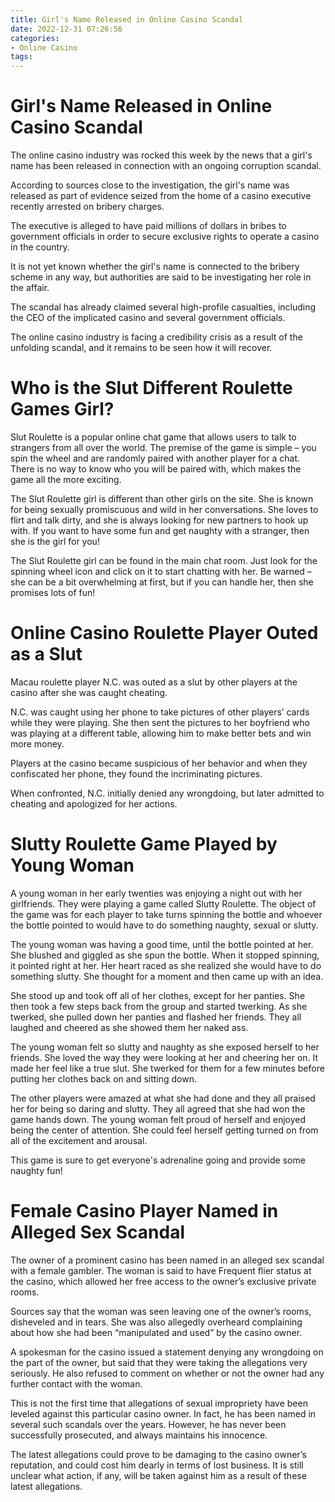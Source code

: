 ```yaml
---
title: Girl's Name Released in Online Casino Scandal
date: 2022-12-31 07:26:56
categories:
- Online Casino
tags:
---
```



#  Girl's Name Released in Online Casino Scandal

The online casino industry was rocked this week by the news that a girl's name has been released in connection with an ongoing corruption scandal.

According to sources close to the investigation, the girl's name was released as part of evidence seized from the home of a casino executive recently arrested on bribery charges.

The executive is alleged to have paid millions of dollars in bribes to government officials in order to secure exclusive rights to operate a casino in the country.

It is not yet known whether the girl's name is connected to the bribery scheme in any way, but authorities are said to be investigating her role in the affair.

The scandal has already claimed several high-profile casualties, including the CEO of the implicated casino and several government officials.

The online casino industry is facing a credibility crisis as a result of the unfolding scandal, and it remains to be seen how it will recover.

#  Who is the Slut Different Roulette Games Girl?

Slut Roulette is a popular online chat game that allows users to talk to strangers from all over the world. The premise of the game is simple – you spin the wheel and are randomly paired with another player for a chat. There is no way to know who you will be paired with, which makes the game all the more exciting.

The Slut Roulette girl is different than other girls on the site. She is known for being sexually promiscuous and wild in her conversations. She loves to flirt and talk dirty, and she is always looking for new partners to hook up with. If you want to have some fun and get naughty with a stranger, then she is the girl for you!

The Slut Roulette girl can be found in the main chat room. Just look for the spinning wheel icon and click on it to start chatting with her. Be warned – she can be a bit overwhelming at first, but if you can handle her, then she promises lots of fun!

#  Online Casino Roulette Player Outed as a Slut

Macau roulette player N.C. was outed as a slut by other players at the casino after she was caught cheating.

N.C. was caught using her phone to take pictures of other players’ cards while they were playing. She then sent the pictures to her boyfriend who was playing at a different table, allowing him to make better bets and win more money.

Players at the casino became suspicious of her behavior and when they confiscated her phone, they found the incriminating pictures.

When confronted, N.C. initially denied any wrongdoing, but later admitted to cheating and apologized for her actions.

#  Slutty Roulette Game Played by Young Woman

A young woman in her early twenties was enjoying a night out with her girlfriends. They were playing a game called Slutty Roulette. The object of the game was for each player to take turns spinning the bottle and whoever the bottle pointed to would have to do something naughty, sexual or slutty. 

The young woman was having a good time, until the bottle pointed at her. She blushed and giggled as she spun the bottle. When it stopped spinning, it pointed right at her. Her heart raced as she realized she would have to do something slutty. She thought for a moment and then came up with an idea. 

She stood up and took off all of her clothes, except for her panties. She then took a few steps back from the group and started twerking. As she twerked, she pulled down her panties and flashed her friends. They all laughed and cheered as she showed them her naked ass. 

The young woman felt so slutty and naughty as she exposed herself to her friends. She loved the way they were looking at her and cheering her on. It made her feel like a true slut. She twerked for them for a few minutes before putting her clothes back on and sitting down. 

The other players were amazed at what she had done and they all praised her for being so daring and slutty. They all agreed that she had won the game hands down. The young woman felt proud of herself and enjoyed being the center of attention. She could feel herself getting turned on from all of the excitement and arousal. 

This game is sure to get everyone's adrenaline going and provide some naughty fun!

#  Female Casino Player Named in Alleged Sex Scandal

The owner of a prominent casino has been named in an alleged sex scandal with a female gambler. The woman is said to have Frequent flier status at the casino, which allowed her free access to the owner’s exclusive private rooms.

Sources say that the woman was seen leaving one of the owner’s rooms, disheveled and in tears. She was also allegedly overheard complaining about how she had been “manipulated and used” by the casino owner.

A spokesman for the casino issued a statement denying any wrongdoing on the part of the owner, but said that they were taking the allegations very seriously. He also refused to comment on whether or not the owner had any further contact with the woman.

This is not the first time that allegations of sexual impropriety have been leveled against this particular casino owner. In fact, he has been named in several such scandals over the years. However, he has never been successfully prosecuted, and always maintains his innocence.

The latest allegations could prove to be damaging to the casino owner’s reputation, and could cost him dearly in terms of lost business. It is still unclear what action, if any, will be taken against him as a result of these latest allegations.
